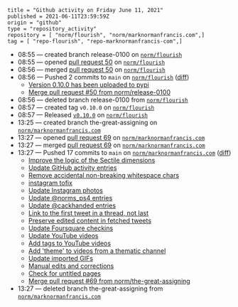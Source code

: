 ```
title = "Github activity on Friday June 11, 2021"
published = 2021-06-11T23:59:59Z
origin = "github"
type = "repository_activity"
repository = [ "norm/flourish", "norm/marknormanfrancis.com",]
tag = [ "repo-flourish", "repo-marknormanfrancis-com",]
```

* 08:55 — created branch release-0100 on [`norm/flourish`](https://github.com/norm/flourish)
* 08:55 — opened [pull request 50](https://github.com/norm/flourish/pull/50) on [`norm/flourish`](https://github.com/norm/flourish)
* 08:56 — merged [pull request 50](https://github.com/norm/flourish/pull/50) on [`norm/flourish`](https://github.com/norm/flourish)
* 08:56 — Pushed 2 commits to `main` on [`norm/flourish`](https://github.com/norm/flourish) ([diff](https://github.com/norm/flourish/compare/ae77081ba0a132e8910b79a589319994b0e22416..824abffb003690fccbd7e3ae1c6b6a67a72f3529))
  * [Version 0.10.0 has been uploaded to pypi](https://github.com/norm/flourish/commit/b41f162208b7074c5fd6ea1d9550140eac4a97d0)
  * [Merge pull request #50 from norm/release-0100](https://github.com/norm/flourish/commit/824abffb003690fccbd7e3ae1c6b6a67a72f3529)
* 08:56 — deleted branch release-0100 from [`norm/flourish`](https://github.com/norm/flourish)
* 08:57 — created tag `v0.10.0` on [`norm/flourish`](https://github.com/norm/flourish)
* 08:57 — Released [`v0.10.0`](https://github.com/norm/flourish/releases/tag/v0.10.0) on [`norm/flourish`](https://github.com/norm/flourish)
* 13:25 — created branch the-great-assigning on [`norm/marknormanfrancis.com`](https://github.com/norm/marknormanfrancis.com)
* 13:27 — opened [pull request 69](https://github.com/norm/marknormanfrancis.com/pull/69) on [`norm/marknormanfrancis.com`](https://github.com/norm/marknormanfrancis.com)
* 13:27 — merged [pull request 69](https://github.com/norm/marknormanfrancis.com/pull/69) on [`norm/marknormanfrancis.com`](https://github.com/norm/marknormanfrancis.com)
* 13:27 — Pushed 17 commits to `main` on [`norm/marknormanfrancis.com`](https://github.com/norm/marknormanfrancis.com) ([diff](https://github.com/norm/marknormanfrancis.com/compare/926828e42a58c29cf10edef4b98f1e8f68a48b66..b19f06a25f3dfbc3fa058a299646516766c3f2fa))
  * [Improve the logic of the Sectile dimensions](https://github.com/norm/marknormanfrancis.com/commit/b3d2805124ac7383bcf060366d0ed31003a21502)
  * [Update GitHub activity entries](https://github.com/norm/marknormanfrancis.com/commit/f1483c6acc75722300481654368eb57692eb4ae3)
  * [Remove accidental non-breaking whitespace chars](https://github.com/norm/marknormanfrancis.com/commit/f7cebd6c8d5d96954a0dbe17eadfab23260982b0)
  * [instagram tofix](https://github.com/norm/marknormanfrancis.com/commit/9efbbb661b4485c547f0de4e645deb003d8b84ec)
  * [Update Instagram photos](https://github.com/norm/marknormanfrancis.com/commit/dba7b58fa882627fcbf719609a803f312f944a47)
  * [Update @norms_ps4 entries](https://github.com/norm/marknormanfrancis.com/commit/37067dbfd2e5c47f04c47d5831f827396fcc4181)
  * [Update @cackhanded entries](https://github.com/norm/marknormanfrancis.com/commit/37de94e54cadf63285f95d1abb76c5d2bc7f1c20)
  * [Link to the first tweet in a thread, not last](https://github.com/norm/marknormanfrancis.com/commit/d3d26220d0acf69e8bf6b205f25f668132b3e4ed)
  * [Preserve edited content in fetched tweets](https://github.com/norm/marknormanfrancis.com/commit/82639c5284f1992b1f77b9770ce2c6652d389660)
  * [Update Foursquare checkins](https://github.com/norm/marknormanfrancis.com/commit/b05c92c2a5329431133f9ebd588eea24eb9c97b7)
  * [Update YouTube videos](https://github.com/norm/marknormanfrancis.com/commit/7e0fe855ad481258b0427db6b400467f2d1c4ccd)
  * [Add tags to YouTube videos](https://github.com/norm/marknormanfrancis.com/commit/781bac6d4e73b852f49aaca5108aee037ce93218)
  * [Add 'theme' to videos from a thematic channel](https://github.com/norm/marknormanfrancis.com/commit/cfceef5031726e9136f8f65fa5edd1b1921d36d6)
  * [Update imported GIFs](https://github.com/norm/marknormanfrancis.com/commit/4d89e5a3c83355a53b2c7998a738135b02073702)
  * [Manual edits and corrections](https://github.com/norm/marknormanfrancis.com/commit/fbf2c12aeb1bcc30f8e639068865262d33789e52)
  * [Check for untitled pages](https://github.com/norm/marknormanfrancis.com/commit/1de93ff03286f0101fa58828bb3052ade7a701cf)
  * [Merge pull request #69 from norm/the-great-assigning](https://github.com/norm/marknormanfrancis.com/commit/b19f06a25f3dfbc3fa058a299646516766c3f2fa)
* 13:27 — deleted branch the-great-assigning from [`norm/marknormanfrancis.com`](https://github.com/norm/marknormanfrancis.com)
